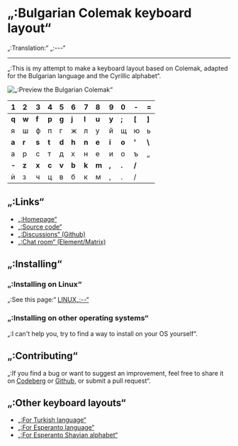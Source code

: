 # „:Bulgarian Colemak keyboard layout“

„:Translation:“ „:---“

---

„:This is my attempt to make a keyboard layout based on Colemak, adapted for the Bulgarian language and the Cyrillic alphabet“.

![„:Preview the Bulgarian Colemak“](./media/preview.png)

|  1  |  2  |  3  |  4  |  5  |  6  |  7  |  8  |  9  |  0  |  -   |  =   |
| :-  | :-  | :-  | :-  | :-  | :-  | :-  | :-  | :-  | :-  | :-   | :-   |
|**q**|**w**|**f**|**p**|**g**|**j**|**l**|**u**|**y**|**;**|**\[**|**\]**|
|  я  |  ш  |  ф  |  п  |  г  |  ж  |  л  |  у  |  й  |  щ  |  ю  |  ь   |
|**a**|**r**|**s**|**t**|**d**|**h**|**n**|**e**|**i**|**o**|**'** |**\\**|
|  а  |  р  |  с  |  т  |  д  |  х  |  н  |  е  |  и  |  о  |  ъ  |  „   |
|**-**|**z**|**x**|**c**|**v**|**b**|**k**|**m**|**,**|**.**|**/** |      |
|  ѝ  |  з  |  ч  |  ц  |  в  |  б  |  к  |  м  |  ,  |  .  |  /  |      |

## „:Links“

* [„:Homepage“](https://salif.github.io/colemak-bg/)
* [„:Source code“](https://codeberg.org/salif/colemak-bg)
* [„:Discussions“ (Github)](https://github.com/salif/colemak-bg/discussions)
* [„:Chat room“ (Element/Matrix)](https://matrix.to/#/#salif-colemak:mozilla.org)

## „:Installing“

### „:Installing on Linux“

„:See this page:“ [LINUX„:--“](./LINUX„:--“)

### „:Installing on other operating systems“

„:I can't help you, try to find a way to install on your OS yourself“.

## „:Contributing“

„:If you find a bug or want to suggest an improvement, feel free to share it on [Codeberg] or [Github], or submit a pull request“.

[Github]: https://github.com/salif/colemak-bg/discussions
[Codeberg]: https://codeberg.org/salif/colemak-bg/issues

## „:Other keyboard layouts“

* [„:For Turkish language“](https://salif.github.io/colemak-tr/)
* [„:For Esperanto language“](https://salif.github.io/colemak-eo/)
* [„:For Esperanto Shavian alphabet“](https://salif.github.io/shaw-eo/)
